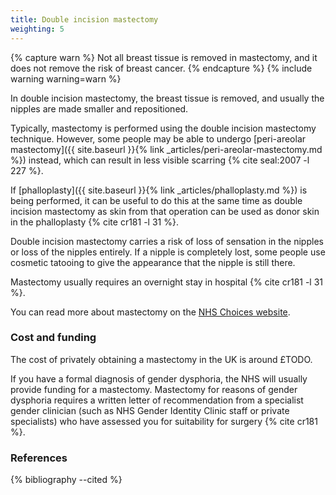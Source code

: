 ```yaml
---
title: Double incision mastectomy
weighting: 5
---
```


{% capture warn %}
Not all breast tissue is removed in mastectomy, and it does not remove the risk of breast cancer.
{% endcapture %}
{% include warning warning=warn %}

In double incision mastectomy, the breast tissue is removed, and usually the nipples are made smaller and repositioned.

Typically, mastectomy is performed using the double incision mastectomy technique. However, some people may be able to undergo [peri-areolar mastectomy]({{ site.baseurl }}{% link _articles/peri-areolar-mastectomy.md %}) instead, which can result in less visible scarring {% cite seal:2007 -l 227 %}.

If [phalloplasty]({{ site.baseurl }}{% link _articles/phalloplasty.md %}) is being performed, it can be useful to do this at the same time as double incision mastectomy as skin from that operation can be used as donor skin in the phalloplasty {% cite cr181 -l 31 %}.

Double incision mastectomy carries a risk of loss of sensation in the nipples or loss of the nipples entirely. If a nipple is completely lost, some people use cosmetic tatooing to give the appearance that the nipple is still there.

Mastectomy usually requires an overnight stay in hospital {% cite cr181 -l 31 %}.

You can read more about mastectomy on the [NHS Choices website](http://www.nhs.uk/conditions/mastectomy/Pages/Introduction.aspx).

### Cost and funding

The cost of privately obtaining a mastectomy in the UK is around £TODO.

If you have a formal diagnosis of gender dysphoria, the NHS will usually provide funding for a mastectomy. Mastectomy for reasons of gender dysphoria requires a written letter of recommendation from a specialist gender clinician (such as NHS Gender Identity Clinic staff or private specialists) who have assessed you for suitability for surgery {% cite cr181 %}.

### References

{% bibliography --cited %}